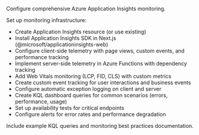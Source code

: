 Configure comprehensive Azure Application Insights monitoring.

Set up monitoring infrastructure:
- Create Application Insights resource (or use existing)
- Install Application Insights SDK in Next.js (@microsoft/applicationinsights-web)
- Configure client-side telemetry with page views, custom events, and performance tracking
- Implement server-side telemetry in Azure Functions with dependency tracking
- Add Web Vitals monitoring (LCP, FID, CLS) with custom metrics
- Create custom event tracking for user interactions and business events
- Configure automatic exception logging on client and server
- Create KQL dashboard queries for common scenarios (errors, performance, usage)
- Set up availability tests for critical endpoints
- Configure alerts for error rates and performance degradation

Include example KQL queries and monitoring best practices documentation.
